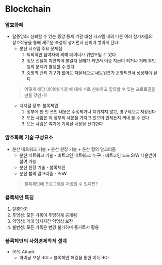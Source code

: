 # Blockchain

### 암호화폐
* 탈중앙화: 신뢰할 수 있는 중앙 통제 기관 대신 시스템 내의 다른 여러 참가자들의 상호작용을 통해 새로운 속성이 생기면서 신뢰가 쌓이게 된다
  * 분산 시스템 주요 문제점
    1. 악의적인 참여자에 의해 데이터가 위변조될 수 있다
    2. 정보 전달이 지연되어 불일치 상태가 되면서 이중 지급이 되거나 거래 부인 등의 문제가 발생할 수 있다
    3. 중앙의 관리 기구가 없어도 자율적으로 네트워크가 운영되면서 성장해야 된다
   > 어떻게 해당 데이터(거래)에 대해 서로 신뢰하고 합의할 수 있는 프로토콜을 만들 것인가?
   * 디지털 장부: 블록체인
     1. 장부에 한 번 쓰인 내용은 수정되거나 지워지지 않고, 영구적으로 저장된다
     2. 모든 사람은 이 장부의 사본을 가지고 있으며 언제든지 꺼내 볼 수 있다
     3. 모든 사람은 여기에 기록된 내용을 신뢰한다
   
 
 
### 암호화폐 기술 구성요소
* 분산 네트워크 기술 + 분산 원장 기술 + 분산 합의 알고리즘
  * 분산 네트워크 기술 - 비트코인 네트워크: 누구나 비트코인 노드 S/W 다운받아 참여 가능
  * 분산 원장 기술 - 블록체인
  * 분산 합의 알고리즘 - PoW
  > 블록체인에 프로그램을 저장할 수 있다면?


### 블록체인 특징
1. 탈중앙화
2. 투명성: 모든 기록이 투명하게 공개됨
3. 익명성: 거래 당사자간 익명성 보장
4. 불변성: 모든 기록은 변경 불가하며 증거로서 활용


### 블록체인의 사회경제학적 설계
* 51% Attack
  * 마이닝 보상 ROI > 블록체인 해킹을 통한 이득 ROI
  
